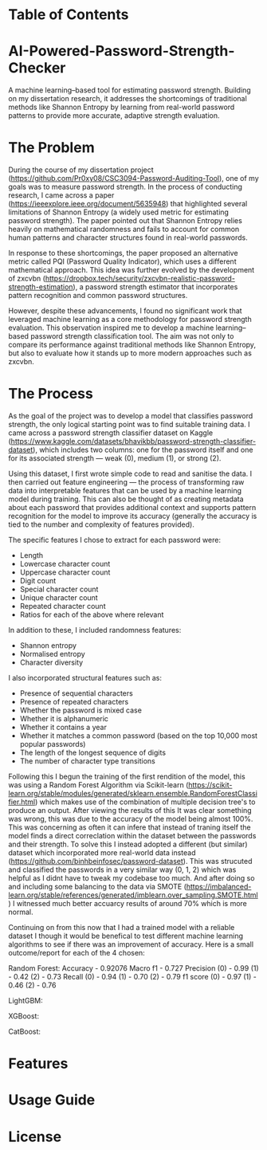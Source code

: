 # Table of Contents

# AI-Powered-Password-Strength-Checker
A machine learning–based tool for estimating password strength. Building on my dissertation research, it addresses the shortcomings of traditional methods like Shannon Entropy by learning from real-world password patterns to provide more accurate, adaptive strength evaluation.

# The Problem
During the course of my dissertation project (https://github.com/Pr0xy08/CSC3094-Password-Auditing-Tool), one of my goals was to measure password strength. In the process of conducting research, I came across a paper (https://ieeexplore.ieee.org/document/5635948) that highlighted several limitations of Shannon Entropy (a widely used metric for estimating password strength). The paper pointed out that Shannon Entropy relies heavily on mathematical randomness and fails to account for common human patterns and character structures found in real-world passwords.

In response to these shortcomings, the paper proposed an alternative metric called PQI (Password Quality Indicator), which uses a different mathematical approach. This idea was further evolved by the development of zxcvbn (https://dropbox.tech/security/zxcvbn-realistic-password-strength-estimation), a password strength estimator that incorporates pattern recognition and common password structures.

However, despite these advancements, I found no significant work that leveraged machine learning as a core methodology for password strength evaluation. This observation inspired me to develop a machine learning–based password strength classification tool. The aim was not only to compare its performance against traditional methods like Shannon Entropy, but also to evaluate how it stands up to more modern approaches such as zxcvbn.

# The Process
As the goal of the project was to develop a model that classifies password strength, the only logical starting point was to find suitable training data. I came across a password strength classifier dataset on Kaggle (https://www.kaggle.com/datasets/bhavikbb/password-strength-classifier-dataset), which includes two columns: one for the password itself and one for its associated strength — weak (0), medium (1), or strong (2).

Using this dataset, I first wrote simple code to read and sanitise the data. I then carried out feature engineering — the process of transforming raw data into interpretable features that can be used by a machine learning model during training. This can also be thought of as creating metadata about each password that provides additional context and supports pattern recognition for the model to improve its accuracy (generally the accuracy is tied to the number and complexity of features provided).

The specific features I chose to extract for each password were:
- Length
- Lowercase character count
- Uppercase character count
- Digit count
- Special character count
- Unique character count
- Repeated character count
- Ratios for each of the above where relevant

In addition to these, I included randomness features:
- Shannon entropy
- Normalised entropy
- Character diversity

I also incorporated structural features such as:
- Presence of sequential characters
- Presence of repeated characters
- Whether the password is mixed case
- Whether it is alphanumeric
- Whether it contains a year
- Whether it matches a common password (based on the top 10,000 most popular passwords)
- The length of the longest sequence of digits
- The number of character type transitions

Following this I begun the training of the first rendition of the model, this was using a Random Forest Algorithm via Scikit-learn (https://scikit-learn.org/stable/modules/generated/sklearn.ensemble.RandomForestClassifier.html) which makes use of the combination of multiple decision tree's to produce an output. After viewing the results of this It was clear something was wrong, this was due to the accuracy of the model being almost 100%. This was concerning as often it can infere that instead of traning itself the model finds a direct correclation within the dataset between the passwords and their strength. To solve this I instead adopted a different (but similar) dataset which incorporated more real-world data instead (https://github.com/binhbeinfosec/password-dataset). This was strucuted and classified the passwords in a very similar way (0, 1, 2) which was helpful as I didnt have to tweak my codebase too much. And after doing so and including some balancing to the data via SMOTE (https://imbalanced-learn.org/stable/references/generated/imblearn.over_sampling.SMOTE.html) I witnessed much better accuarcy results of around 70% which is more normal.

Continuing on from this now that I had a trained model with a reliable dataset I though it would be benefical to test different machine learning algorithms to see if there was an improvement of accuracy. Here is a small outcome/report for each of the 4 chosen:

Random Forest:
Accuracy - 0.92076
Macro f1 - 0.727
Precision (0) - 0.99 (1) - 0.42 (2) - 0.73
Recall    (0) - 0.94 (1) - 0.70 (2) - 0.79
f1 score  (0) - 0.97 (1) - 0.46 (2) - 0.76

LightGBM:

XGBoost:

CatBoost:


# Features

# Usage Guide

# License

